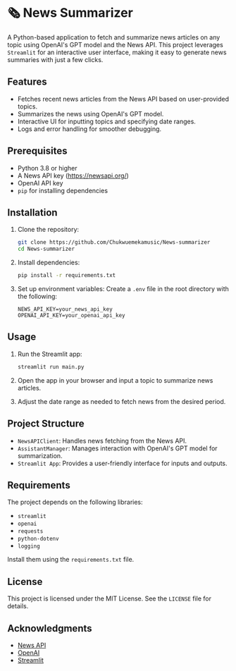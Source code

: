# 🗞 News Summarizer

A Python-based application to fetch and summarize news articles on any topic using OpenAI's GPT model and the News API. This project leverages `Streamlit` for an interactive user interface, making it easy to generate news summaries with just a few clicks.

## Features

- Fetches recent news articles from the News API based on user-provided topics.
- Summarizes the news using OpenAI's GPT model.
- Interactive UI for inputting topics and specifying date ranges.
- Logs and error handling for smoother debugging.

## Prerequisites

- Python 3.8 or higher
- A News API key (https://newsapi.org/)
- OpenAI API key
- `pip` for installing dependencies

## Installation

1. Clone the repository:
   ```bash
   git clone https://github.com/Chukwuemekamusic/News-summarizer
   cd News-summarizer
   ```

2. Install dependencies:
   ```bash
   pip install -r requirements.txt
   ```

3. Set up environment variables:
   Create a `.env` file in the root directory with the following:
   ```env
   NEWS_API_KEY=your_news_api_key 
   OPENAI_API_KEY=your_openai_api_key
   ```

## Usage

1. Run the Streamlit app:
   ```bash
   streamlit run main.py
   ```

2. Open the app in your browser and input a topic to summarize news articles.

3. Adjust the date range as needed to fetch news from the desired period.

## Project Structure

- `NewsAPIClient`: Handles news fetching from the News API.
- `AssistantManager`: Manages interaction with OpenAI's GPT model for summarization.
- `Streamlit App`: Provides a user-friendly interface for inputs and outputs.

## Requirements

The project depends on the following libraries:
- `streamlit`
- `openai`
- `requests`
- `python-dotenv`
- `logging`

Install them using the `requirements.txt` file.

## License

This project is licensed under the MIT License. See the `LICENSE` file for details.

## Acknowledgments

- [News API](https://newsapi.org/)
- [OpenAI](https://openai.com/)
- [Streamlit](https://streamlit.io/)

